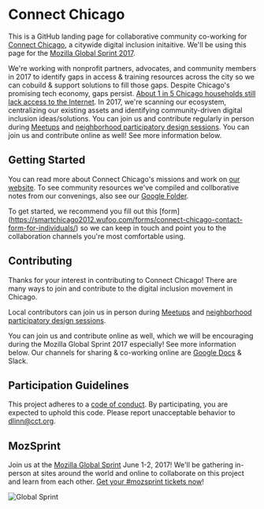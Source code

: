 # Connect Chicago 

This is a GitHub landing page for collaborative community co-working for [Connect Chicago](http://connectchicago.org), a citywide digital inclusion initaitive. We'll be using this page for the [Mozilla Global Sprint 2017](https://mozilla.github.io/global-sprint/).

We're working with nonprofit partners, advocates, and community members in 2017 to identify gaps in access & training resources across the city so we can cobuild & support solutions to fill those gaps. Despite Chicago's promising tech economy, gaps persist. [About 1 in 5 Chicago households still lack access to the Internet](http://www.smartchicagocollaborative.org/an-infographic-on-computers-internet-access-in-chicago-from-2013-2015/). In 2017, we're scanning our ecosystem, centralizing our existing assets and identifying community-driven digital inclusion ideas/solutions. You can join us and contribute regularly in person during [Meetups](http://meetup.com/connectchicago) and [neighborhood participatory design sessions](http://connectchicago.org/about/projects/community-technology-forums/). You can join us and contribute online as well! See more information below. 

## Getting Started

You can read more about Connect Chicago's missions and work on [our website](http://connectchicago.org). To see community resources we've compiled and collborative notes from our convenings, also see our [Google Folder](https://drive.google.com/drive/u/0/folders/0B4fAD3dmbOYCfkFvOE9Dc1pmQmtWb0ptZjJOUXVXRHZpQS1xTE50S09taG1RdHpSZU1oVVE). 

To get started, we recommend you fill out this [form] (https://smartchicago2012.wufoo.com/forms/connect-chicago-contact-form-for-individuals/) so we can keep in touch and point you to the collaboration channels you're most comfortable using. 

## Contributing

Thanks for your interest in contributing to Connect Chicago! There are many ways to join and contribute to the digital inclusion movement in Chicago.

Local contributors can join us in person during [Meetups](http://meetup.com/connectchicago) and [neighborhood participatory design sessions](http://connectchicago.org/about/projects/community-technology-forums/). 

You can join us and contribute online as well, which we will be encouraging during the Mozilla Global Sprint 2017 especially! See more information below. Our channels for sharing & co-working online are [Google Docs](https://drive.google.com/drive/u/0/folders/0B4fAD3dmbOYCfkFvOE9Dc1pmQmtWb0ptZjJOUXVXRHZpQS1xTE50S09taG1RdHpSZU1oVVE) & Slack. 

## Participation Guidelines

This project adheres to a [code of conduct](CODE_OF_CONDUCT.md). By participating, you are expected to uphold this code. Please report unacceptable behavior to dlinn@cct.org.

## MozSprint

Join us at the [Mozilla Global Sprint](http://mozilla.github.io/global-sprint/) June 1-2, 2017! We'll be gathering in-person at sites around the world and online to collaborate on this project and learn from each other. [Get your #mozsprint tickets now](http://mozilla.github.io/global-sprint/)!

![Global Sprint](https://cloud.githubusercontent.com/assets/617994/24632585/b2b07dcc-1892-11e7-91cf-f9e473187cf7.png)
